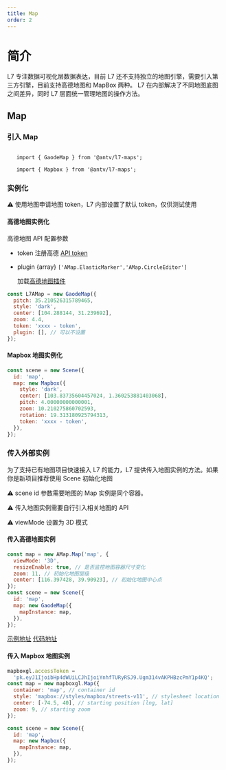 ```yaml
---
title: Map
order: 2
---
```


# 简介

L7 专注数据可视化层数据表达，目前 L7 还不支持独立的地图引擎，需要引入第三方引擎，目前支持高德地图和 MapBox 两种。
L7 在内部解决了不同地图底图之间差异，同时 L7 层面统一管理地图的操作方法。

## Map

### 引入 Map

```javascropt

   import { GaodeMap } from '@antv/l7-maps';

   import { Mapbox } from '@antv/l7-maps';
```

### 实例化

⚠️ 使用地图申请地图 token，L7 内部设置了默认 token，仅供测试使用

#### 高德地图实例化

高德地图 API 配置参数

- token
  注册高德 [API token](https://lbs.amap.com/api/javascript-api/guide/abc/prepare)

- plugin {array} `['AMap.ElasticMarker','AMap.CircleEditor']`

  加载[高德地图插件](https://lbs.amap.com/api/javascript-api/guide/abc/plugins)

```javascript
const L7AMap = new GaodeMap({
  pitch: 35.210526315789465,
  style: 'dark',
  center: [104.288144, 31.239692],
  zoom: 4.4,
  token: 'xxxx - token',
  plugin: [], // 可以不设置
});
```

#### Mapbox 地图实例化

```javascript
const scene = new Scene({
  id: 'map',
  map: new Mapbox({
    style: 'dark',
    center: [103.83735604457024, 1.360253881403068],
    pitch: 4.00000000000001,
    zoom: 10.210275860702593,
    rotation: 19.313180925794313,
    token: 'xxxx - token',
  }),
});
```

### 传入外部实例

为了支持已有地图项目快速接入 L7 的能力，L7 提供传入地图实例的方法。如果你是新项目推荐使用 Scene 初始化地图

⚠️ scene id 参数需要地图的 Map 实例是同个容器。

⚠️ 传入地图实例需要自行引入相关地图的 API

⚠️ viewMode 设置为 3D 模式

#### 传入高德地图实例

```javascript
const map = new AMap.Map('map', {
  viewMode: '3D',
  resizeEnable: true, // 是否监控地图容器尺寸变化
  zoom: 11, // 初始化地图层级
  center: [116.397428, 39.90923], // 初始化地图中心点
});
const scene = new Scene({
  id: 'map',
  map: new GaodeMap({
    mapInstance: map,
  }),
});
```

[示例地址](/zh/examples/tutorial/map#amapInstance)
[代码地址](https://github.com/antvis/L7/blob/master/examples/tutorial/map/demo/amapInstance.js)

#### 传入 Mapbox 地图实例

```javascript
mapboxgl.accessToken =
  'pk.eyJ1IjoibHp4dWUiLCJhIjoiYnhfTURyRSJ9.Ugm314vAKPHBzcPmY1p4KQ';
const map = new mapboxgl.Map({
  container: 'map', // container id
  style: 'mapbox://styles/mapbox/streets-v11', // stylesheet location
  center: [-74.5, 40], // starting position [lng, lat]
  zoom: 9, // starting zoom
});

const scene = new Scene({
  id: 'map',
  map: new Mapbox({
    mapInstance: map,
  }),
});
```
